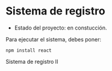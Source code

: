 <h1>Sistema de registro</h1>

- Estado del proyecto: en constucción.
  
Para ejecutar el sistema, debes poner: 

```npm install react```

Sistema de registro II

